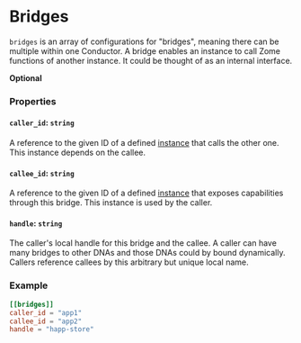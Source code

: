 # Bridges
`bridges` is an array of configurations for "bridges", meaning there can be multiple within one Conductor. A bridge enables an instance to call Zome functions of another instance. It could be thought of as an internal interface.

**Optional**

### Properties

#### `caller_id`: `string`
A reference to the given ID of a defined [instance](./conductor_instances.md) that calls the other one. This instance depends on the callee.


#### `callee_id`: `string`
A reference to the given ID of a defined [instance](./conductor_instances.md) that exposes capabilities through this bridge. This instance is used by the caller.

#### `handle`: `string`
The caller's local handle for this bridge and the callee. A caller can have many bridges to other DNAs and those DNAs could by bound dynamically. Callers reference callees by this arbitrary but unique local name.

### Example
```toml
[[bridges]]
caller_id = "app1"
callee_id = "app2"
handle = "happ-store"
```
